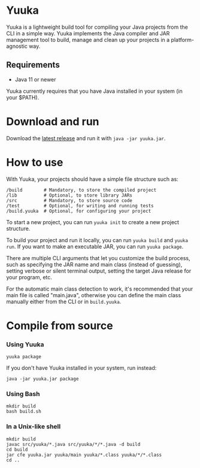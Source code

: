 # Yuuka
Yuuka is a lightweight build tool for compiling your Java projects from the CLI in a simple way. Yuuka implements the Java compiler and JAR management tool to build, manage and clean up your projects in a platform-agnostic way.

## Requirements
* Java 11 or newer

Yuuka currently requires that you have Java installed in your system (in your $PATH).

# Download and run
Download the [latest release](https://github.com/spacebanana420/yuuka/releases) and run it with `java -jar yuuka.jar`.

# How to use
With Yuuka, your projects should have a simple file structure such as:
```
/build        # Mandatory, to store the compiled project
/lib          # Optional, to store library JARs
/src          # Mandatory, to store source code
/test         # Optional, for writing and running tests
/build.yuuka  # Optional, for configuring your project
```

To start a new project, you can run `yuuka init` to create a new project structure.

To build your project and run it locally, you can run `yuuka build` and `yuuka run`. If you want to make an executable JAR, you can run `yuuka package`.

There are multiple CLI arguments that let you customize the build process, such as specifying the JAR name and main class (instead of guessing), setting verbose or silent terminal output, setting the target Java release for your program, etc.

For the automatic main class detection to work, it's recommended that your main file is called "main.java", otherwise you can define the main class manually either from the CLI or in `build.yuuka`.

# Compile from source

### Using Yuuka
```
yuuka package
```
If you don't have Yuuka installed in your system, run instead:
```
java -jar yuuka.jar package
```

### Using Bash
```
mkdir build
bash build.sh
```

### In a Unix-like shell
```
mkdir build
javac src/yuuka/*.java src/yuuka/*/*.java -d build
cd build
jar cfe yuuka.jar yuuka/main yuuka/*.class yuuka/*/*.class
cd ..
```
